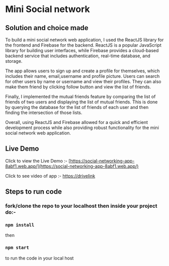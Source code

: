 # Mini Social network


## Solution and choice made

To build a mini social network web application, I used the ReactJS library for the frontend and Firebase for the backend. ReactJS is a popular JavaScript library for building user interfaces, while Firebase provides a cloud-based backend service that includes authentication, real-time database, and storage.

The app allows users to sign up and create a profile for themselves, which includes their name, email,username and profile picture. Users can search for other users by name or username and view their profiles. They can also make them friend by clicking follow button and view the list of friends.

Finally, I implemented the mutual friends feature by comparing the list of friends of two users and displaying the list of mutual friends. This is done by querying the database for the list of friends of each user and then finding the intersection of those lists.

Overall, using ReactJS and Firebase allowed for a quick and efficient development process while also providing robust functionality for the mini social network web application.



## Live Demo
Click to view the Live Demo :- [https://social-networking-app-8abf1.web.app/](https://social-networking-app-8abf1.web.app/) 

Click to see video of app :- [https://drivelink](https://drive.google.com/file/d/1BNjUlcy8c6IeRnXT2xbMVJ4JetFr9uvs/view?usp=share_link)


## Steps to run code

### fork/clone the repo to your localhost then inside your project  do:-

### `npm install`

then 

### `npm start`

to run the code in your local host

